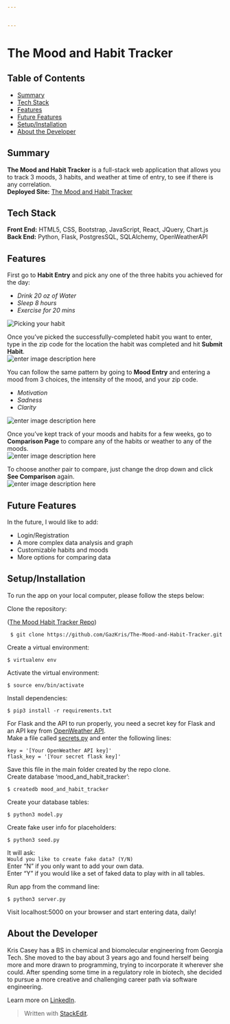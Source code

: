 ```yaml
---


---
```


<h1 id="the-mood-and-habit-tracker"><strong>The Mood and Habit Tracker</strong></h1>
<h2 id="table-of-contents"><strong>Table of Contents</strong></h2>
<ul>
<li><a href="https://github.com/GazKris/HB_Project/blob/master/README.md#summary">Summary</a></li>
<li><a href="https://github.com/GazKris/HB_Project/blob/master/README.md#tech-stack">Tech Stack</a></li>
<li><a href="https://github.com/GazKris/HB_Project/blob/master/README.md#features">Features</a></li>
<li><a href="https://github.com/GazKris/HB_Project/blob/master/README.md#future-features">Future Features</a></li>
<li><a href="https://github.com/GazKris/HB_Project/blob/master/README.md#setupinstallation">Setup/Installation</a></li>
<li><a href="https://github.com/GazKris/HB_Project/blob/master/README.md#about-the-developer">About the Developer</a></li>
</ul>
<h2 id="summary"><strong>Summary</strong></h2>
<p><strong>The Mood and Habit Tracker</strong> is a full-stack web application that allows you to track 3 moods, 3 habits, and weather at time of entry, to see if there is any correlation.<br>
<strong>Deployed Site:</strong> <a href="http://moodsandhabits.com/">The Mood and Habit Tracker</a></p>
<h2 id="tech-stack"><strong>Tech Stack</strong></h2>
<p><strong>Front End:</strong> HTML5, CSS, Bootstrap, JavaScript, React, JQuery, Chart.js<br>
<strong>Back End:</strong> Python, Flask, PostgresSQL, SQLAlchemy, OpenWeatherAPI</p>
<h2 id="features"><strong>Features</strong></h2>
<p>First go to <strong>Habit Entry</strong> and pick any one of the three habits you achieved for the day:</p>
<ul>
<li><em>Drink 20 oz of Water</em></li>
<li><em>Sleep 8 hours</em></li>
<li><em>Exercise for 20 mins</em></li>
</ul>
<p><img src="http://g.recordit.co/z1qoAIbQFS.gif" alt="Picking your habit"></p>
<p>Once you’ve picked the successfully-completed habit you want to enter, type in the zip code for the location the habit was completed and hit <strong>Submit Habit</strong>.<br>
<img src="http://g.recordit.co/hS7j08XFNP.gif" alt="enter image description here"></p>
<p>You can follow the same pattern by going to <strong>Mood Entry</strong> and entering a mood from 3 choices, the intensity of the mood, and your zip code.</p>
<ul>
<li><em>Motivation</em></li>
<li><em>Sadness</em></li>
<li><em>Clarity</em></li>
</ul>
<p><img src="http://g.recordit.co/olEV7J27UR.gif" alt="enter image description here"></p>
<p>Once you’ve kept track of your moods and habits for a few weeks, go to <strong>Comparison Page</strong> to compare any of the habits or weather to any of the moods.<br>
<img src="http://g.recordit.co/Hd1V5qzPDp.gif" alt="enter image description here"></p>
<p>To choose another pair to compare, just change the drop down and click <strong>See Comparison</strong> again.<br>
<img src="http://g.recordit.co/mVKJu5IXMG.gif" alt="enter image description here"></p>
<h2 id="future-features"><strong>Future Features</strong></h2>
<p>In the future, I would like to add:</p>
<ul>
<li>Login/Registration</li>
<li>A more complex data analysis and graph</li>
<li>Customizable habits and moods</li>
<li>More options for comparing data</li>
</ul>
<h2 id="setupinstallation"><strong>Setup/Installation</strong></h2>
<p>To run the app on your local computer, please follow the steps below:</p>
<p>Clone the repository:</p>
<p>(<a href="https://github.com/GazKris/The-Mood-and-Habit-Tracker.git">The Mood Habit Tracker Repo</a>)</p>
<pre><code> $ git clone https://github.com/GazKris/The-Mood-and-Habit-Tracker.git
</code></pre>
<p>Create a virtual environment:</p>
<pre><code>$ virtualenv env
</code></pre>
<p>Activate the virtual environment:</p>
<pre><code>$ source env/bin/activate
</code></pre>
<p>Install dependencies:</p>
<pre><code>$ pip3 install -r requirements.txt
</code></pre>
<p>For Flask and the API to run properly, you need a secret key for Flask and an API key from <a href="https://openweathermap.org/api">OpenWeather API</a>.<br>
Make a file called <a href="http://secrets.py">secrets.py</a> and enter the following lines:</p>
<pre><code>key = '[Your OpenWeather API key]'
flask_key = '[Your secret flask key]'
</code></pre>
<p>Save this file in the main folder created by the repo clone.<br>
Create database ‘mood_and_habit_tracker’:</p>
<pre><code>$ createdb mood_and_habit_tracker
</code></pre>
<p>Create your database tables:</p>
<pre><code>$ python3 model.py
</code></pre>
<p>Create fake user info for placeholders:</p>
<pre><code>$ python3 seed.py
</code></pre>
<p>It will ask:<br>
<code>Would you like to create fake data? (Y/N)</code><br>
Enter “N” if you only want to add your own data.<br>
Enter “Y” if you would like a set of faked data to play with in all tables.</p>
<p>Run app from the command line:</p>
<pre><code>$ python3 server.py
</code></pre>
<p>Visit localhost:5000 on your browser and start entering data, daily!</p>
<h2 id="about-the-developer"><strong>About the Developer</strong></h2>
<p>Kris Casey has a BS in chemical and biomolecular engineering from Georgia Tech. She moved to the bay about 3 years ago and found herself being more and more drawn to programming, trying to incorporate it wherever she could. After spending some time in a regulatory role in biotech, she decided to pursue a more creative and challenging career path via software engineering.</p>
<p>Learn more on <a href="https://www.linkedin.com/in/kriscaseybiotech/">LinkedIn</a>.</p>
<blockquote>
<p>Written with <a href="https://stackedit.io/">StackEdit</a>.</p>
</blockquote>

